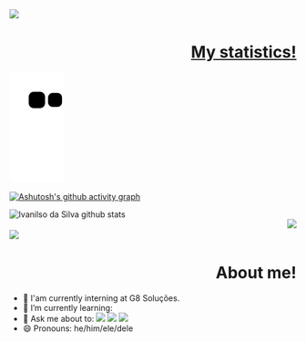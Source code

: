 <a href="#"/>
  <!-- Animated text -->
  <div>
    <img src="https://readme-typing-svg.herokuapp.com/?color=FF00FF&size=35&center=true&vCenter=true&width=1000&lines=Hello,+welcome!;I'am+Ivanilso!"/>
  </div>
  
  <h1 align="right">My statistics!</h1>
  
  ![Snake animation](https://github.com/IvanilsoDaSilva/IvanilsoDaSIlva/blob/output/github-contribution-grid-snake.svg)
  
  <!-- Graphic -->
  [![Ashutosh's github activity graph](https://github-readme-activity-graph.cyclic.app/graph?username=IvanilsoDaSIlva&bg_color=0d1117&color=FFFFFF&line=FF00FF&point=8E008E&title_color=FF00FF&area=FF00FF&hide_border=true)](https://github.com/ashutosh00710/github-readme-activity-graph)
  
  <!-- Git status -->
  </div>
  <div align="left">
    <img width="50%" src="https://github-readme-stats.vercel.app/api?username=IvanilsoDaSIlva&show_icons=true&count_private=true&hide_border=true&title_color=FF00FF&icon_color=FF00FF&text_color=c9d1d9&bg_color=0d1117" alt="Ivanilso da Silva github stats"/> 
  </div>
  
  <!-- Linguage status -->
  <div align="right">
    <img width="50%" src="https://github-readme-stats.vercel.app/api/top-langs/?username=Marcelo12Bernardo&layout=compact&hide_border=true&title_color=FF00FF&text_color=FFFFFF&bg_color=0d1117"/>
  </div>
  
  <!-- Trophy -->
  <div align="left">
    <img width="50%" src="https://github-profile-trophy.vercel.app/?username=IvanilsoDaSilva&theme=dracula&row=2&no-bg=true&column=3" />
  </div>
</a>

<h1 align="right">About me!</h1>

- 🔭 I'am currently interning at G8 Soluções.
- 🌱 I’m currently learning: 
- 💬 Ask me about to:  <a href="https://instagram.com/Ivanilso_dasilva" target="_blank"><img src="https://img.shields.io/badge/-Instagram-%23E4405F?style=for-the-badge&logo=instagram&logoColor=white" target="_blank"></a>
  <a href = "mailto:ivanilsodasilva300@gmail.com"><img src="https://img.shields.io/badge/-Gmail-%23333?style=for-the-badge&logo=gmail&logoColor=white" target="_blank"></a>
  <a href="https://www.linkedin.com/in/ivanilso-da-silva-concei%C3%A7%C3%A3o-filho-70502b239" target="_blank"><img src="https://img.shields.io/badge/-LinkedIn-%230077B5?style=for-the-badge&logo=linkedin&logoColor=white" target="_blank"></a> 
- 😄 Pronouns: he/him/ele/dele
